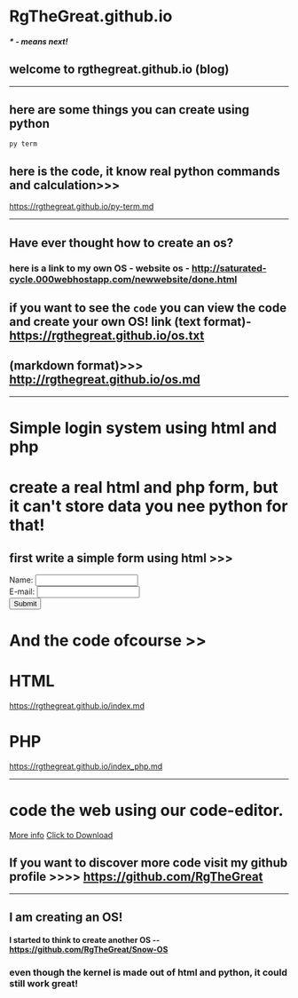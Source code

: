 



# RgTheGreat.github.io

##### * - means next!

## welcome to rgthegreat.github.io (blog)

********************************************************
## here are some things you can create using python

 ``py term``
 
 ## here is the code, it  know real python commands and calculation>>>


https://rgthegreat.github.io/py-term.md


******************************************************




## Have ever thought how to create an os?

### here is a link to my own OS - website os - http://saturated-cycle.000webhostapp.com/newwebsite/done.html

## if you want to see the ``code`` you can view the code and create your own OS! link (text format)- https://rgthegreat.github.io/os.txt
## (markdown format)>>> http://rgthegreat.github.io/os.md

**********************************************************************************************************


# Simple login system using html and php

#  create a real html and php form, but it can't store data you nee python for that!

## first write a simple form using html >>>



 <form action="index.php" method="post">
Name: <input type="text" name="name"><br>
E-mail: <input type="text" name="email"><br>
<input type="submit">
</form>



# And the code ofcourse >>


# HTML
https://rgthegreat.github.io/index.md


# PHP
https://rgthegreat.github.io/index_php.md


**************************************************************************


# code the web using our code-editor.
<a href="https://rgthegreat.github.io/more.md">More info</a> <a href="https://rgthegreat.github.io/code.html" download>Click to Download</a>






## If you want to discover more code visit my github profile >>>> https://github.com/RgTheGreat












*****************************************************************************************************


## I am creating an OS!

#### I started to think to create another OS -- https://github.com/RgTheGreat/Snow-OS

### even though the kernel is made out of html and python, it could still work great!
